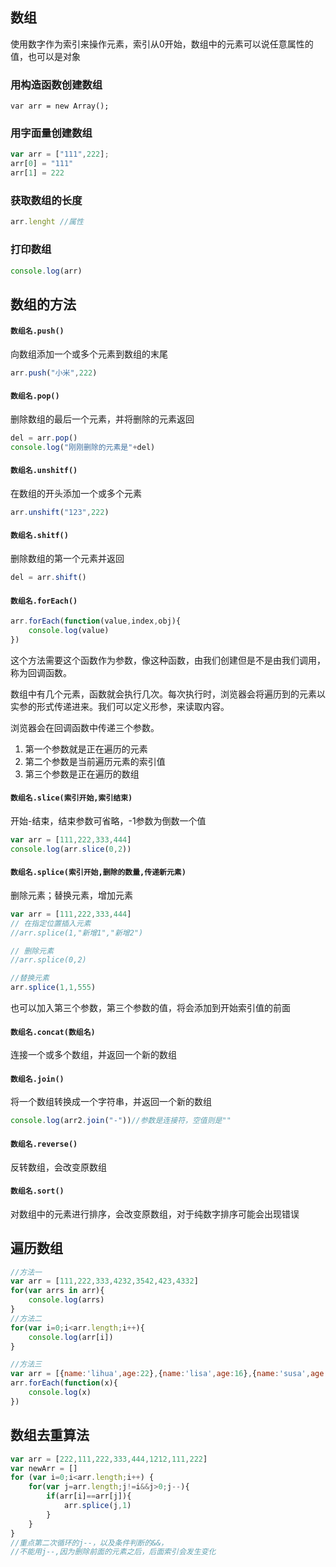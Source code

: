 ## 数组

使用数字作为索引来操作元素，索引从0开始，数组中的元素可以说任意属性的值，也可以是对象

### 用构造函数创建数组

`var arr = new Array();`

### 用字面量创建数组

```javascript
var arr = ["111",222];
arr[0] = "111"
arr[1] = 222
```

### 获取数组的长度

```javascript
arr.lenght //属性
```

### 打印数组

```javascript
console.log(arr)
```

## 数组的方法

#### `数组名.push()`

向数组添加一个或多个元素到数组的末尾

```javascript
arr.push("小米",222)
```

#### `数组名.pop()`

删除数组的最后一个元素，并将删除的元素返回

```javascript
del = arr.pop()
console.log("刚刚删除的元素是"+del)
```

#### `数组名.unshitf()`

在数组的开头添加一个或多个元素

```JavaScript
arr.unshift("123",222)
```

#### `数组名.shitf()`

删除数组的第一个元素并返回

```javascript
del = arr.shift()
```

#### `数组名.forEach()`

```JavaScript
arr.forEach(function(value,index,obj){
	console.log(value)
})
```

这个方法需要这个函数作为参数，像这种函数，由我们创建但是不是由我们调用，称为回调函数。

数组中有几个元素，函数就会执行几次。每次执行时，浏览器会将遍历到的元素以实参的形式传递进来。我们可以定义形参，来读取内容。

浏览器会在回调函数中传递三个参数。

1. 第一个参数就是正在遍历的元素
2. 第二个参数是当前遍历元素的索引值
3. 第三个参数是正在遍历的数组

#### `数组名.slice(索引开始,索引结束)`

开始-结束，结束参数可省略，-1参数为倒数一个值

```javascript
var arr = [111,222,333,444]
console.log(arr.slice(0,2))
```

#### `数组名.splice(索引开始,删除的数量,传递新元素)`

删除元素；替换元素，增加元素

```JavaScript
var arr = [111,222,333,444]
// 在指定位置插入元素
//arr.splice(1,"新增1","新增2")

// 删除元素
//arr.splice(0,2)

//替换元素
arr.splice(1,1,555)
```

也可以加入第三个参数，第三个参数的值，将会添加到开始索引值的前面

#### `数组名.concat(数组名)`

连接一个或多个数组，并返回一个新的数组

#### `数组名.join()`

将一个数组转换成一个字符串，并返回一个新的数组

```JavaScript
console.log(arr2.join("-"))//参数是连接符，空值则是""
```

#### `数组名.reverse()`

反转数组，会改变原数组

#### `数组名.sort()`

对数组中的元素进行排序，会改变原数组，对于纯数字排序可能会出现错误

## 遍历数组

```JavaScript
//方法一
var arr = [111,222,333,4232,3542,423,4332]
for(var arrs in arr){
	console.log(arrs)
}
//方法二
for(var i=0;i<arr.length;i++){
	console.log(arr[i])
}

//方法三
var arr = [{name:'lihua',age:22},{name:'lisa',age:16},{name:'susa',age:14}]
arr.forEach(function(x){
	console.log(x)
})
```

## 数组去重算法

```javascript
var arr = [222,111,222,333,444,1212,111,222]
var newArr = []
for (var i=0;i<arr.length;i++) {
	for(var j=arr.length;j!=i&&j>0;j--){
		if(arr[i]==arr[j]){
			arr.splice(j,1)
		}
	}
}
//重点第二次循环的j--，以及条件判断的&&，
//不能用j--,因为删除前面的元素之后，后面索引会发生变化
```


